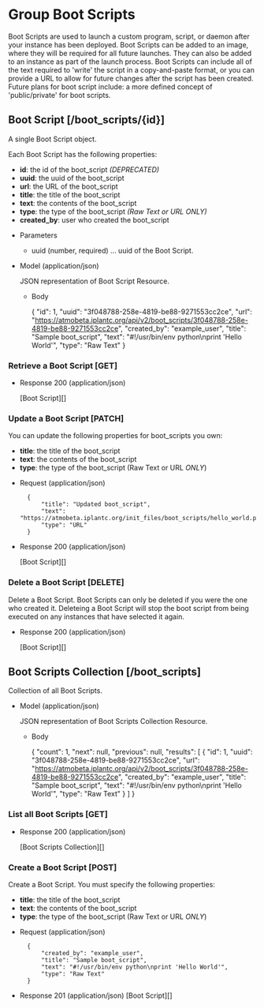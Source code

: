 # Group Boot Scripts
Boot Scripts are used to launch a custom program, script, or daemon after your instance has been deployed. Boot Scripts can be added to an image, where they will be required for all future launches. They can also be added to an instance as part of the launch process. Boot Scripts can include all of the text required to 'write' the script in a copy-and-paste format, or you can provide a URL to allow for future changes after the script has been created.
 Future plans for boot script include: a more defined concept of 'public/private' for boot scripts.

## Boot Script [/boot_scripts/{id}]
A single Boot Script object.

Each Boot Script has the following properties:

- **id**: the id of the boot_script *(DEPRECATED)*
- **uuid**: the uuid of the boot_script
- **url**: the URL of the boot_script
- **title**: the title of the boot_script
- **text**: the contents of the boot_script
- **type**: the type of the boot_script *(Raw Text or URL ONLY)*
- **created_by**: user who created the boot_script

+ Parameters
    + uuid (number, required) ... uuid of the Boot Script.
    
+ Model (application/json)

    JSON representation of Boot Script Resource.

    + Body
    
        {
            "id": 1,
            "uuid": "3f048788-258e-4819-be88-9271553cc2ce",
            "url": "https://atmobeta.iplantc.org/api/v2/boot_scripts/3f048788-258e-4819-be88-9271553cc2ce",
            "created_by": "example_user",
            "title": "Sample boot_script",
            "text": "#!/usr/bin/env python\nprint 'Hello World'",
            "type": "Raw Text"
        }

### Retrieve a Boot Script [GET]
+ Response 200 (application/json)

    [Boot Script][]
        
### Update a Boot Script [PATCH]
You can update the following properties for boot_scripts you own:
- **title**: the title of the boot_script
- **text**: the contents of the boot_script
- **type**: the type of the boot_script (Raw Text or URL *ONLY*)

+ Request (application/json)
  
        {
            "title": "Updated boot_script",
            "text": "https://atmobeta.iplantc.org/init_files/boot_scripts/hello_world.py",
            "type": "URL"
        }

+ Response 200 (application/json)

    [Boot Script][]
    
### Delete a Boot Script [DELETE]
Delete a Boot Script.  Boot Scripts can only be deleted if you were the one who created it. Deleteing a Boot Script will stop the
 boot script from being executed on any instances that have selected it again.

+ Response 200 (application/json)

    [Boot Script][]


## Boot Scripts Collection [/boot_scripts]
Collection of all Boot Scripts.

+ Model (application/json)

    JSON representation of Boot Scripts Collection Resource.

    + Body

        {
            "count": 1,
            "next": null,
            "previous": null,
            "results":
            [
                {
                    "id": 1,
                    "uuid": "3f048788-258e-4819-be88-9271553cc2ce",
                    "url": "https://atmobeta.iplantc.org/api/v2/boot_scripts/3f048788-258e-4819-be88-9271553cc2ce",
                    "created_by": "example_user",
                    "title": "Sample boot_script",
                    "text": "#!/usr/bin/env python\nprint 'Hello World'",
                    "type": "Raw Text"
                }
            ]
        }


### List all Boot Scripts [GET]
+ Response 200 (application/json)

    [Boot Scripts Collection][]

### Create a Boot Script [POST]
Create a Boot Script.  You must specify the following properties:
- **title**: the title of the boot_script
- **text**: the contents of the boot_script
- **type**: the type of the boot_script (Raw Text or URL *ONLY*)

+ Request (application/json)

        {
            "created_by": "example_user",
            "title": "Sample boot_script",
            "text": "#!/usr/bin/env python\nprint 'Hello World'",
            "type": "Raw Text"
        }

+ Response 201 (application/json)
  [Boot Script][]
